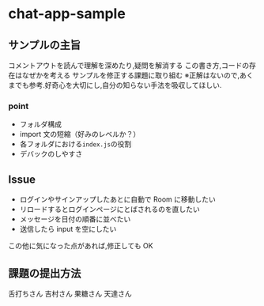 # chat-app-sample

## サンプルの主旨

コメントアウトを読んで理解を深めたり,疑問を解消する
この書き方,コードの存在はなぜかを考える
サンプルを修正する課題に取り組む
※正解はないので,あくまでも参考.好奇心を大切にし,自分の知らない手法を吸収してほしい.

### point

- フォルダ構成
- import 文の短縮（好みのレベルか？）
- 各フォルダにおける`index.js`の役割
- デバックのしやすさ

## Issue

- ログインやサインアップしたあとに自動で Room に移動したい
- リロードするとログインページにとばされるのを直したい
- メッセージを日付の順番に並べたい
- 送信したら input を空にしたい

この他に気になった点があれば,修正しても OK

## 課題の提出方法

舌打ちさん
吉村さん
果糖さん
天達さん

